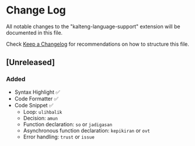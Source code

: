 # Change Log

All notable changes to the "kalteng-language-support" extension will be documented in this file.

Check [Keep a Changelog](http://keepachangelog.com/) for recommendations on how to structure this file.

## [Unreleased]

### Added

- Syntax Highlight ✅
- Code Formatter ✅
- Code Snippet ✅
  - Loop: `ulihbalik`
  - Decision: `amun`
  - Function declaration: `so` or `jadigasan`
  - Asynchronous function declaration: `kepikiran` or `ovt`
  - Error handling: `trust` or `issue`
